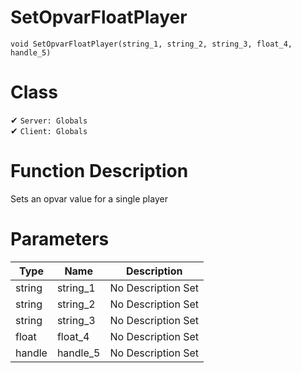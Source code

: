 # SetOpvarFloatPlayer
```
void SetOpvarFloatPlayer(string_1, string_2, string_3, float_4, handle_5)
```
# Class
✔ `Server: Globals`  
✔ `Client: Globals`  

# Function Description
Sets an opvar value for a single player
# Parameters
Type|Name|Description
--|--|--
string|string_1|No Description Set
string|string_2|No Description Set
string|string_3|No Description Set
float|float_4|No Description Set
handle|handle_5|No Description Set
